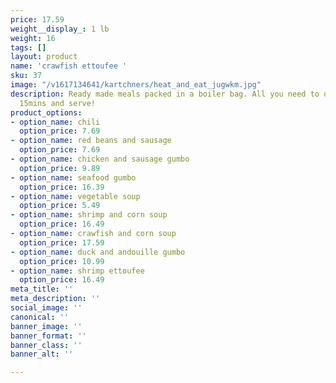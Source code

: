 ```yaml
---
price: 17.59
weight__display_: 1 lb
weight: 16
tags: []
layout: product
name: 'crawfish ettoufee '
sku: 37
image: "/v1617134641/kartchners/heat_and_eat_jugwkm.jpg"
description: Ready made meals packed in a boiler bag. All you need to do is boil for
  15mins and serve!
product_options:
- option_name: chili
  option_price: 7.69
- option_name: red beans and sausage
  option_price: 7.69
- option_name: chicken and sausage gumbo
  option_price: 9.89
- option_name: seafood gumbo
  option_price: 16.39
- option_name: vegetable soup
  option_price: 5.49
- option_name: shrimp and corn soup
  option_price: 16.49
- option_name: crawfish and corn soup
  option_price: 17.59
- option_name: duck and andouille gumbo
  option_price: 10.99
- option_name: shrimp ettoufee
  option_price: 16.49
meta_title: ''
meta_description: ''
social_image: ''
canonical: ''
banner_image: ''
banner_format: ''
banner_class: ''
banner_alt: ''

---
```

